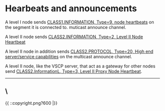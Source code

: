 # Hearbeats and announcements

A level I node sends [CLASS1.INFORMATION, Type=9, node heartbeats](http://www.vscp.org/docs/vscpspec/doku.php?id=class1.information#type_9_0x09_node_heartbeat) on the segment it is connected to. muticast announce channel.  

A level II node sends [CLASS2.INFORMATION, Type=2, Level II Node Heartbeat](http://www.vscp.org/docs/vscpspec/doku.php?id=class2.information#type_2_0x0002_level_ii_node_heartbeat)

A level II node in addition sends [CLASS2.PROTOCOL, Type=20, High end server/service capabilities](http://www.vscp.org/docs/vscpspec/doku.php?id=class2.protocol#type_20_0x14_high_end_server_service_capabilities) on the multicast announce channel.

A level II node, like the VSCP server, that act as a gateway for other nodes send [CLASS2.InformationL, Type=3, Level II Proxy Node Heartbeat](http://www.vscp.org/docs/vscpspec/doku.php?id=class2.information#type_3_0x0003_level_ii_proxy_node_heartbeat).

----
\\ 
----
{{  ::copyright.png?600  |}}
